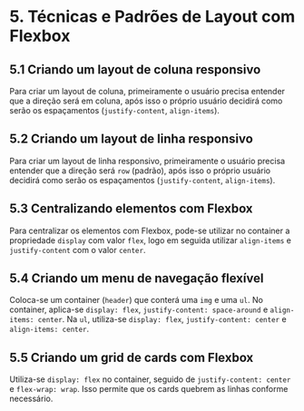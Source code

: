 # **5. Técnicas e Padrões de Layout com Flexbox**

## **5.1 Criando um layout de coluna responsivo**
Para criar um layout de coluna, primeiramente o usuário precisa entender que a direção será em coluna, após isso o próprio usuário decidirá como serão os espaçamentos (`justify-content`, `align-items`).

## **5.2 Criando um layout de linha responsivo**
Para criar um layout de linha responsivo, primeiramente o usuário precisa entender que a direção será `row` (padrão), após isso o próprio usuário decidirá como serão os espaçamentos (`justify-content`, `align-items`).

## **5.3 Centralizando elementos com Flexbox**
Para centralizar os elementos com Flexbox, pode-se utilizar no container a propriedade `display` com valor `flex`, logo em seguida utilizar `align-items` e `justify-content` com o valor `center`.

## **5.4 Criando um menu de navegação flexível**
Coloca-se um container (`header`) que conterá uma `img` e uma `ul`. No container, aplica-se `display: flex`, `justify-content: space-around` e `align-items: center`. Na `ul`, utiliza-se `display: flex`, `justify-content: center` e `align-items: center`.

## **5.5 Criando um grid de cards com Flexbox**
Utiliza-se `display: flex` no container, seguido de `justify-content: center` e `flex-wrap: wrap`. Isso permite que os cards quebrem as linhas conforme necessário.


